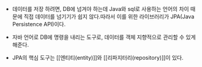 - 데이터를 저장 하려면, DB에 넘겨야 하는데 Java와 sql로 사용하는 언어의 차이 때문에 직접 데이터를 넘기기가 쉽지 않다.따라서 이를 위한 라이브러리가 JPA(Java Persistence API)이다. 

- 자바 언어로 DB에 명령을 내리는 도구로, 데이터를 객체 지향적으로 관리할 수 있게 해준다.

- JPA의 핵심 도구는 [[엔티티(entity)]]와 [[리파지터리(repository)]]이 있다.
